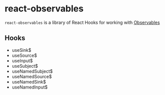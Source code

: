 # react-observables

`react-observables` is a library of React Hooks for working with [Observables](https://github.com/tc39/proposal-observable)

## Hooks

- useSink\$
- useSource\$
- useInput\$
- useSubject\$
- useNamedSubject\$
- useNamedSource\$
- useNamedSink\$
- useNamedInput\$
